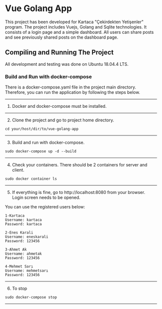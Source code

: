 # Vue Golang App

This project has been developed for Kartaca "Çekirdekten Yetişenler" program. The project includes Vuejs, Golang and Sqlite technologies. It consists of a login page and a simple dashboard. All users can share posts and see previously shared posts on the dashboard page.

## Compiling and Running The Project

All development and testing was done on Ubuntu 18.04.4 LTS.

### Build and Run with docker-compose

There is a docker-compose.yaml file in the project main directory. Therefore, you can run the application by following the steps below.

-----------------

1. Docker and docker-compose must be installed.

-----------------

2. Clone the project and go to project home directory.
```
cd your/host/dir/to/vue-golang-app
```
-----------------

3. Build and run with docker-compose.
```
sudo docker-compose up -d --build
```
-----------------

4. Check your containers. There should be 2 containers for server and client.
```
sudo docker container ls
```

-----------------

5. If everything is fine, go to http://localhost:8080 from your browser. Login screen needs to be opened.

You can use the registered users below:

```
1-Kartaca
Username: kartaca
Password: kartaca

2-Enes Karali
Username: eneskarali
Password: 123456

3-Ahmet Ak
Username: ahmetak
Password: 123456

4-Mehmet Sarı
Username: mehmetsarı
Password: 123456

```

-----------------

6. To stop
```
sudo docker-compose stop
```
-----------------

